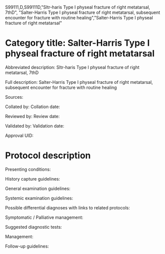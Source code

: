 S99111,D,S99111D,"Sltr-haris Type I physeal fracture of right metatarsal, 7thD", "Salter-Harris Type I physeal fracture of right metatarsal, subsequent encounter for fracture with routine healing","Salter-Harris Type I physeal fracture of right metatarsal"
# Category title: Salter-Harris Type I physeal fracture of right metatarsal

Abbreviated description: Sltr-haris Type I physeal fracture of right metatarsal, 7thD

Full description: Salter-Harris Type I physeal fracture of right metatarsal, subsequent encounter for fracture with routine healing

Sources:

Collated by:
Collation date:

Reviewed by:
Review date:

Validated by:
Validation date:

Approval UID:

# Protocol description

Presenting conditions:

History capture guidelines:

General examination guidelines:

Systemic examination guidelines:

Possible differential diagnoses with links to related protocols:

Symptomatic / Palliative management:

Suggested diagnostic tests:

Management:

Follow-up guidelines:
